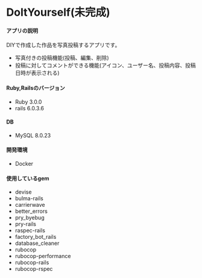 # DoItYourself(未完成)

#### アプリの説明 
DIYで作成した作品を写真投稿するアプリです。
- 写真付きの投稿機能(投稿、編集、削除)
- 投稿に対してコメントができる機能(アイコン、ユーザー名、投稿内容、投稿日時が表示される)

#### Ruby,Railsのバージョン
- Ruby 3.0.0
- rails 6.0.3.6

#### DB 
- MySQL 8.0.23

#### 開発環境
- Docker

#### 使用しているgem 
- devise
- bulma-rails
- carrierwave
- better_errors
- pry_byebug
- pry-rails
- raspec-rails
- factory_bot_rails
- database_cleaner
- rubocop
- rubocop-performance
- rubocop-rails
- rubocop-rspec
